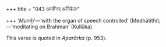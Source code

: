 +++
title = "043 अनग्निर् अनिकेतः"

+++
‘*Muniḥ*’—‘with the organ of speech controlled’
(Medhātithi);—‘meditating on Brahman’ (Kullūka).

This verse is quoted in *Aparārka* (p. 953).


